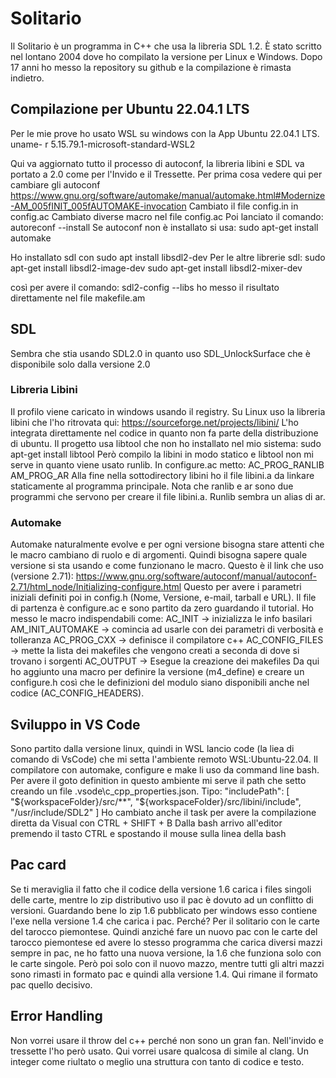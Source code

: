 # Solitario
Il Solitario è un programma in C++ che usa la libreria SDL 1.2. È stato scritto 
nel lontano 2004 dove ho compilato la versione per Linux e Windows.
Dopo 17 anni ho messo la repository su github e la compilazione è rimasta indietro.

## Compilazione per Ubuntu 22.04.1 LTS
Per le mie prove ho usato WSL su windows con la App Ubuntu 22.04.1 LTS.
    uname- r
    5.15.79.1-microsoft-standard-WSL2

Qui va aggiornato tutto il processo di autoconf, la libreria libini e SDL va portato a 2.0 
come per l'Invido e il Tressette.
Per prima cosa vedere qui per cambiare gli autoconf
https://www.gnu.org/software/automake/manual/automake.html#Modernize-AM_005fINIT_005fAUTOMAKE-invocation
Cambiato il file config.in in config.ac
Cambiato diverse macro nel file config.ac
Poi lanciato il comando:
    autoreconf --install
Se autoconf non è installato si usa:
    sudo apt-get install automake

Ho installato sdl con
    sudo apt install libsdl2-dev
Per le altre librerie sdl:
    sudo apt-get install libsdl2-image-dev
    sudo apt-get install libsdl2-mixer-dev

così per avere il comando:
    sdl2-config --libs
ho messo il risultato direttamente nel file makefile.am

## SDL
Sembra che stia usando SDL2.0 in quanto uso SDL_UnlockSurface che è disponibile solo
dalla versione 2.0

### Libreria Libini
Il profilo viene caricato in windows usando il registry. Su Linux uso la libreria
libini che l'ho ritrovata qui:
https://sourceforge.net/projects/libini/
L'ho integrata direttamente nel codice in quanto non fa parte della distribuzione 
di ubuntu.
Il progetto usa libtool che non ho installato nel mio sistema:
sudo apt-get install libtool
Però compilo la libini in modo statico e libtool non mi serve in quanto viene usato runlib.
In configure.ac metto:
AC_PROG_RANLIB
AM_PROG_AR
Alla fine nella sottodirectory libini ho il file libini.a da linkare staticamente al
programma principale. Nota che ranlib e ar sono due programmi che servono per 
creare il file libini.a. Runlib sembra un alias di ar.

### Automake
Automake naturalmente evolve e per ogni versione bisogna stare attenti che
le macro cambiano di ruolo e di argomenti. Quindi bisogna sapere quale versione
si sta usando e come funzionano le macro.
Questo è il link che uso (versione 2.71):
https://www.gnu.org/software/autoconf/manual/autoconf-2.71/html_node/Initializing-configure.html
Questo per avere i parametri iniziali definiti poi in config.h (Nome, Versione, e-mail, tarball e URL).
Il file di partenza è configure.ac e sono partito da zero guardando il tutorial.
Ho messo le macro indispendabili come:
AC_INIT -> inizializza le info basilari
AM_INIT_AUTOMAKE -> comincia ad usarle con dei parametri di verbosità e tolleranza
AC_PROG_CXX -> definisce il compilatore c++
AC_CONFIG_FILES -> mette la lista dei makefiles che vengono creati a seconda di dove si trovano i sorgenti
AC_OUTPUT -> Esegue la creazione dei makefiles
Da qui ho aggiunto una macro per definire la versione (m4_define) e creare un configure.h
così che le definizioni del modulo siano disponibili anche nel codice (AC_CONFIG_HEADERS).

## Sviluppo in VS Code
Sono partito dalla versione linux, quindi in WSL lancio code (la liea di comando di VsCode) che mi setta l'ambiente
remoto WSL:Ubuntu-22.04. Il compilatore con automake, configure e make li uso da command line bash.
Per avere il goto definition in questo ambiente mi serve il path che setto creando un file
.vsode\c_cpp_properties.json. Tipo:
    "includePath": [
                "${workspaceFolder}/src/**",
                "${workspaceFolder}/src/libini/include",
                "/usr/include/SDL2"
            ]
Ho cambiato anche il task per avere la compilazione diretta da Visual con CTRL + SHIFT + B
Dalla bash arrivo all'editor premendo il tasto CTRL e spostando il mouse sulla linea della bash


## Pac card
Se ti meraviglia il fatto che il codice della versione 1.6 carica i files 
singoli delle carte, mentre lo zip distributivo uso il pac è dovuto ad un conflitto di versioni. 
Guardando bene lo zip 1.6 pubblicato per windows esso contiene l'exe nella versione 1.4 
che carica i pac. Perché? Per il solitario con le carte del tarocco piemontese.
Quindi anziché fare un nuovo pac con le carte del tarocco piemontese ed avere lo stesso programma che
carica diversi mazzi sempre in pac, ne ho fatto una nuova versione, la 1.6 che funziona solo con le
carte singole. Però poi solo con il nuovo mazzo, mentre tutti gli altri mazzi sono
rimasti in formato pac e quindi alla versione 1.4. 
Qui rimane il formato pac quello decisivo. 

## Error Handling
Non vorrei usare il throw del c++ perché non sono un gran fan. Nell'invido
e tressette l'ho però usato. Qui vorrei usare qualcosa di simile al clang. 
Un integer come riultato o meglio una struttura con tanto di codice e testo.